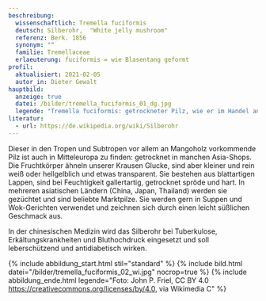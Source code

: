 ```yaml
---
beschreibung:
  wissenschaftlich: Tremella fuciformis
  deutsch: Silberohr,  "White jelly mushroom"
  referenz: Berk. 1856
  synonym: ""
  familie: Tremellaceae
  erlaeuterung: fuciformis = wie Blasentang geformt
profil:
  aktualisiert: 2021-02-05
  autor_in: Dieter Gewalt
hauptbild:
  anzeige: true
  datei: /bilder/tremella_fuciformis_01_dg.jpg
  legende: "Tremella fuciformis: getrockneter Pilz, wie er im Handel angeboten wird"
literatur:
  - url: https://de.wikipedia.org/wiki/Silberohr
---
```

Dieser in den Tropen und Subtropen vor allem an Mangoholz vorkommende Pilz ist auch in Mitteleuropa zu finden: getrocknet in manchen Asia-Shops. Die Fruchtkörper ähneln unserer Krausen Glucke, sind aber kleiner und rein weiß oder hellgelblich und etwas transparent. Sie bestehen aus blattartigen Lappen, sind bei Feuchtigkeit gallertartig, getrocknet spröde und hart. In mehreren asiatischen Ländern (China, Japan, Thailand) werden sie gezüchtet und sind beliebte Marktpilze. Sie werden gern in Suppen und Wok-Gerichten verwendet und zeichnen sich durch einen leicht süßlichen Geschmack aus.

In der chinesischen Medizin wird das Silberohr bei Tuberkulose, Erkältungskrankheiten und Bluthochdruck eingesetzt und soll leberschützend und antidiabetisch wirken.

{% include abbildung_start.html stil="standard" %}
{% include bild.html datei="/bilder/tremella_fuciformis_02_wi.jpg" nocrop=true %}
{% include abbildung_ende.html legende="Foto: John P. Friel, CC BY 4.0 <https://creativecommons.org/licenses/by/4.0>, via Wikimedia C" %}